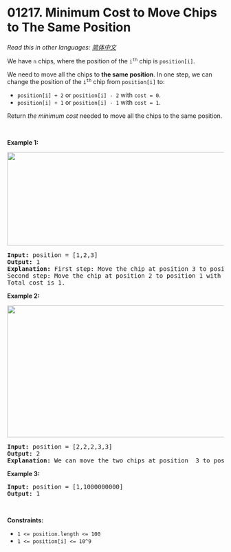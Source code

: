 # 01217. Minimum Cost to Move Chips to The Same Position

  _Read this in other languages:_
    [_简体中文_](README.zh-CN.md)

<p>We have <code>n</code> chips, where the position of the <code>i<sup>th</sup></code> chip is <code>position[i]</code>.</p>

<p>We need to move all the chips to <strong>the same position</strong>. In one step, we can change the position of the <code>i<sup>th</sup></code> chip from <code>position[i]</code> to:</p>

<ul>
	<li><code>position[i] + 2</code> or <code>position[i] - 2</code> with <code>cost = 0</code>.</li>
	<li><code>position[i] + 1</code> or <code>position[i] - 1</code> with <code>cost = 1</code>.</li>
</ul>

<p>Return <em>the minimum cost</em> needed to move all the chips to the same position.</p>

<p>&nbsp;</p>
<p><strong>Example 1:</strong></p>
<img alt="" src="https://assets.leetcode.com/uploads/2020/08/15/chips_e1.jpg" style="width: 750px; height: 217px;" />
<pre>
<strong>Input:</strong> position = [1,2,3]
<strong>Output:</strong> 1
<strong>Explanation:</strong> First step: Move the chip at position 3 to position 1 with cost = 0.
Second step: Move the chip at position 2 to position 1 with cost = 1.
Total cost is 1.
</pre>

<p><strong>Example 2:</strong></p>
<img alt="" src="https://assets.leetcode.com/uploads/2020/08/15/chip_e2.jpg" style="width: 750px; height: 306px;" />
<pre>
<strong>Input:</strong> position = [2,2,2,3,3]
<strong>Output:</strong> 2
<strong>Explanation:</strong> We can move the two chips at position  3 to position 2. Each move has cost = 1. The total cost = 2.
</pre>

<p><strong>Example 3:</strong></p>

<pre>
<strong>Input:</strong> position = [1,1000000000]
<strong>Output:</strong> 1
</pre>

<p>&nbsp;</p>
<p><strong>Constraints:</strong></p>

<ul>
	<li><code>1 &lt;= position.length &lt;= 100</code></li>
	<li><code>1 &lt;= position[i] &lt;= 10^9</code></li>
</ul>

